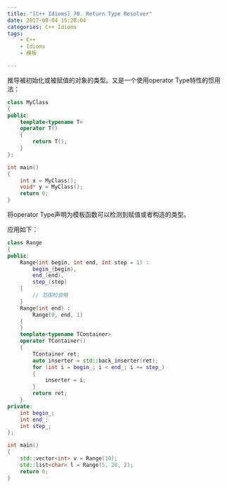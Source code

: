 ```yaml
---
title: "[C++ Idioms] 70. Return Type Resolver"
date: 2017-08-04 15:28:04
categories: C++ Idioms
tags:
    - C++
    - Idioms
    - 模板

---
```

推导被初始化或被赋值的对象的类型。<!--more-->又是一个使用operator Type特性的惯用法：
```cpp
class MyClass
{
public:
	template<typename T>
	operator T()
	{
		return T();
	}
};

int main()
{
	int x = MyClass();
	void* y = MyClass();
	return 0;
}
```
将operator Type声明为模板函数可以检测到赋值或者构造的类型。

应用如下：
```cpp
class Range
{
public:
	Range(int begin, int end, int step = 1) :
		begin_(begin),
		end_(end),
		step_(step)
	{
		// 范围检查略
	}
	Range(int end) :
		Range(0, end, 1)
	{
	}
	template<typename TContainer>
	operator TContainer()
	{
		TContainer ret;
		auto inserter = std::back_inserter(ret);
		for (int i = begin_; i < end_; i += step_)
		{
			inserter = i;
		}
		return ret;
	}
private:
	int begin_;
	int end_;
	int step_;
};

int main()
{
	std::vector<int> v = Range(10);
	std::list<char> l = Range(5, 20, 2);
	return 0;
}
```